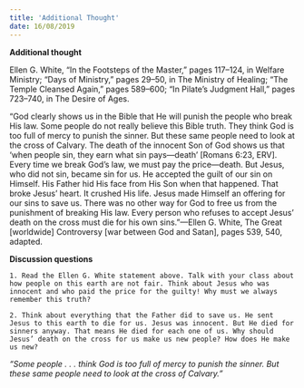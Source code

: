 ```yaml
---
title: 'Additional Thought'
date: 16/08/2019
---
```


**Additional thought**

Ellen G. White, “In the Footsteps of the Master,” pages 117–124, in Welfare Ministry; “Days of Ministry,” pages 29–50, in The Ministry of Healing; “The Temple Cleansed Again,” pages 589–600; “In Pilate’s Judgment Hall,” pages 723–740, in The Desire of Ages. 

“God clearly shows us in the Bible that He will punish the people who break His law. Some people do not really believe this Bible truth. They think God is too full of mercy to punish the sinner. But these same people need to look at the cross of Calvary. The death of the innocent Son of God shows us that ‘when people sin, they earn what sin pays—death’ [Romans 6:23, ERV]. Every time we break God’s law, we must pay the price—death. But Jesus, who did not sin, became sin for us. He accepted the guilt of our sin on Himself. His Father hid His face from His Son when that happened. That broke Jesus’ heart. It crushed His life. Jesus made Himself an offering for our sins to save us. There was no other way for God to free us from the punishment of breaking His law. Every person who refuses to accept Jesus’ death on the cross must die for his own sins.”—Ellen G. White, The Great [worldwide] Controversy [war between God and Satan], pages 539, 540, adapted. 

**Discussion questions**

`1.	Read the Ellen G. White statement above. Talk with your class about how people on this earth are not fair. Think about Jesus who was innocent and who paid the price for the guilty! Why must we always remember this truth?`

`2.	Think about everything that the Father did to save us. He sent Jesus to this earth to die for us. Jesus was innocent. But He died for sinners anyway. That means He died for each one of us. Why should Jesus’ death on the cross for us make us new people? How does He make us new?`

*“Some people . . . think God is too full of mercy to punish the sinner. But these same people need to look at the cross of Calvary.”*